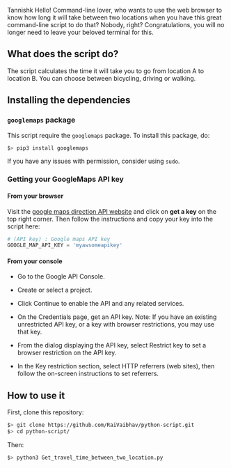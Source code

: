 Tannishk
Hello! Command-line lover, who wants to use the web browser to know how long it will take between two locations when you have this great command-line script to do that? Nobody, right?
Congratulations, you will no longer need to leave your beloved terminal for this.

## What does the script do?
The script calculates the time it will take you to go from location A to location B. You can choose between bicycling, driving or walking.

## Installing the dependencies
### `googlemaps` package
This script require the `googlemaps` package. To install this package, do:
```zsh
$> pip3 install googlemaps
```
If you have any issues with permission, consider using `sudo`.
### Getting your GoogleMaps API key
#### From your browser
Visit the [google maps direction API website](https://developers.google.com/maps/documentation/directions/) and click on **get a key** on the top right corner. Then follow the instructions and copy your key into the script here:
```python
# (API key) : Google maps API key
GOOGLE_MAP_API_KEY = 'myawsomeapikey'
```
#### From your console
* Go to the Google API Console.

* Create or select a project.

* Click Continue to enable the API and any related services.

* On the Credentials page, get an API key.
Note: If you have an existing unrestricted API key, or a key with browser restrictions, you may use that key.

* From the dialog displaying the API key, select Restrict key to set a browser restriction on the API key.

* In the Key restriction section, select HTTP referrers (web sites), then follow the on-screen instructions to set referrers.

## How to use it
First, clone this repository:
```zsh
$> git clone https://github.com/RaiVaibhav/python-script.git
$> cd python-script/
```
Then:
```zsh
$> python3 Get_travel_time_between_two_location.py
```
